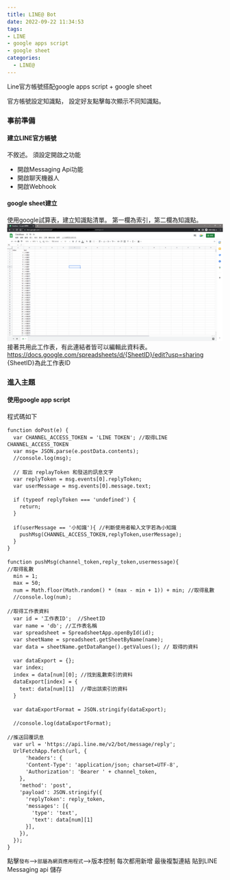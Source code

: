```yaml
---
title: LINE@ Bot
date: 2022-09-22 11:34:53
tags:
- LINE
- google apps script
- google sheet
categories:
  - LINE@
---
```

Line官方帳號搭配google apps script + google sheet

官方帳號設定知識點，
設定好友點擊每次顯示不同知識點。

<!--more-->

### 事前準備

#### 建立LINE官方帳號
不敘述。
須設定開啟之功能
* 開啟Messaging Api功能
* 開啟聊天機器人
* 開啟Webhook

#### google sheet建立
使用google試算表，建立知識點清單。
第一欄為索引，第二欄為知識點。
![img](https://github.com/3618321s/blog/raw/gh-pages/images/Project/googlesheet.png)
接著共用此工作表，有此連結者皆可以編輯此資料表。
https://docs.google.com/spreadsheets/d/{SheetID}/edit?usp=sharing
{SheetID}為此工作表ID

### 進入主題

#### 使用google app script
程式碼如下
```
function doPost(e) {
  var CHANNEL_ACCESS_TOKEN = 'LINE TOKEN'; //取得LINE CHANNEL_ACCESS_TOKEN
  var msg= JSON.parse(e.postData.contents);
  //console.log(msg);
  
  // 取出 replayToken 和發送的訊息文字
  var replyToken = msg.events[0].replyToken;
  var userMessage = msg.events[0].message.text;

  if (typeof replyToken === 'undefined') {
    return;
  }

  if(userMessage == '小知識'){ //判斷使用者輸入文字若為小知識
    pushMsg(CHANNEL_ACCESS_TOKEN,replyToken,userMessage);
  }
}

function pushMsg(channel_token,reply_token,usermessage){
//取得亂數
  min = 1;
  max = 50;
  num = Math.floor(Math.random() * (max - min + 1)) + min; //取得亂數
  //console.log(num);

//取得工作表資料
  var id = '工作表ID';  //SheetID
  var name = 'db'; //工作表名稱
  var spreadsheet = SpreadsheetApp.openById(id);  
  var sheetName = spreadsheet.getSheetByName(name);  
  var data = sheetName.getDataRange().getValues(); // 取得的資料

  var dataExport = {};  
  var index;
  index = data[num][0]; //找到亂數索引的資料
  dataExport[index] = {
    text: data[num][1]  //帶出該索引的資料  
  }
  
  var dataExportFormat = JSON.stringify(dataExport);
  
  //console.log(dataExportFormat);

//推送回覆訊息
  var url = 'https://api.line.me/v2/bot/message/reply';  
  UrlFetchApp.fetch(url, {
      'headers': {
      'Content-Type': 'application/json; charset=UTF-8',
      'Authorization': 'Bearer ' + channel_token,
    },
    'method': 'post',
    'payload': JSON.stringify({
      'replyToken': reply_token,
      'messages': [{
        'type': 'text',
        'text': data[num][1]
      }],
    }),
  });
}
```
點擊`發布`-->`部屬為網頁應用程式`-->版本控制 每次都用新增
最後複製連結 貼到LINE Messaging api 儲存